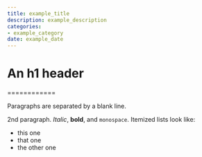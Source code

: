 ```yaml
---
title: example_title
description: example_description
categories: 
- example_category
date: example_date
---
```


# An h1 header
============

Paragraphs are separated by a blank line.

2nd paragraph. *Italic*, **bold**, and `monospace`. Itemized lists
look like:

  * this one
  * that one
  * the other one
